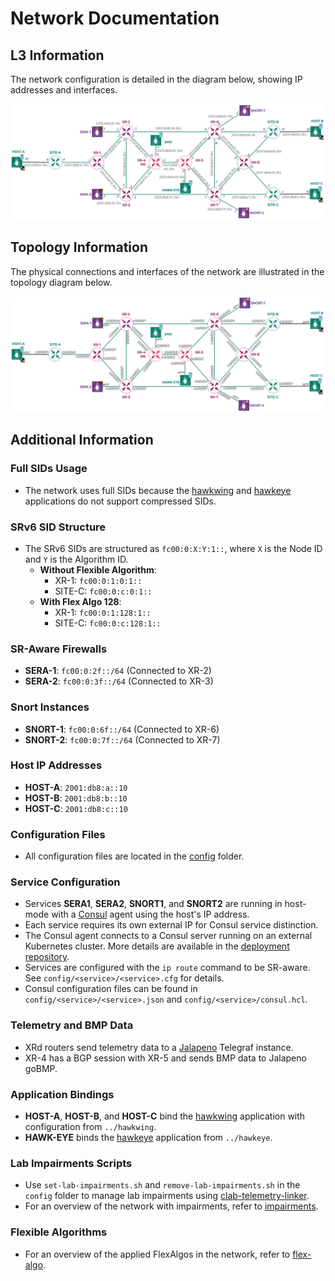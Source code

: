 # Network Documentation

## L3 Information

The network configuration is detailed in the diagram below, showing IP addresses and interfaces.

![L3 Network Diagram](../images/hawkv6-network-l3.drawio.svg)

## Topology Information

The physical connections and interfaces of the network are illustrated in the topology diagram below.

![L2 Network Diagram](../images/hawkv6-network-l2.drawio.svg)

## Additional Information

### Full SIDs Usage
- The network uses full SIDs because the [hawkwing](https://github.com/hawkv6/hawkwing) and [hawkeye](https://github.com/hawkv6/hawkeye) applications do not support compressed SIDs.

### SRv6 SID Structure
- The SRv6 SIDs are structured as `fc00:0:X:Y:1::`, where `X` is the Node ID and `Y` is the Algorithm ID.
  - **Without Flexible Algorithm**: 
    - XR-1: `fc00:0:1:0:1::`
    - SITE-C: `fc00:0:c:0:1::`
  - **With Flex Algo 128**:
    - XR-1: `fc00:0:1:128:1::`
    - SITE-C: `fc00:0:c:128:1::`

### SR-Aware Firewalls
- **SERA-1**: `fc00:0:2f::/64` (Connected to XR-2)
- **SERA-2**: `fc00:0:3f::/64` (Connected to XR-3)

### Snort Instances
- **SNORT-1**: `fc00:0:6f::/64` (Connected to XR-6)
- **SNORT-2**: `fc00:0:7f::/64` (Connected to XR-7)

### Host IP Addresses
- **HOST-A**: `2001:db8:a::10`
- **HOST-B**: `2001:db8:b::10`
- **HOST-C**: `2001:db8:c::10`

### Configuration Files
- All configuration files are located in the [config](../config/) folder.

### Service Configuration
- Services **SERA1**, **SERA2**, **SNORT1**, and **SNORT2** are running in host-mode with a [Consul](https://www.consul.io/) agent using the host's IP address.
- Each service requires its own external IP for Consul service distinction.
- The Consul agent connects to a Consul server running on an external Kubernetes cluster. More details are available in the [deployment repository](https://github.com/hawkv6/deployment).
- Services are configured with the `ip route` command to be SR-aware. See `config/<service>/<service>.cfg` for details.
- Consul configuration files can be found in `config/<service>/<service>.json` and `config/<service>/consul.hcl`.

### Telemetry and BMP Data
- XRd routers send telemetry data to a [Jalapeno](https://github.com/cisco-open/jalapeno) Telegraf instance.
- XR-4 has a BGP session with XR-5 and sends BMP data to Jalapeno goBMP.

### Application Bindings
- **HOST-A**, **HOST-B**, and **HOST-C** bind the [hawkwing](https://github.com/hawkv6/hawkwing) application with configuration from `../hawkwing`.
- **HAWK-EYE** binds the [hawkeye](https://github.com/hawkv6/hawkeye) application from `../hawkeye`.

### Lab Impairments Scripts
- Use `set-lab-impairments.sh` and `remove-lab-impairments.sh` in the `config` folder to manage lab impairments using [clab-telemetry-linker](https://github.com/hawkv6/clab-telemetry-linker).
- For an overview of the network with impairments, refer to [impairments](impairments.md).

### Flexible Algorithms
- For an overview of the applied FlexAlgos in the network, refer to [flex-algo](flex-algo.md).

